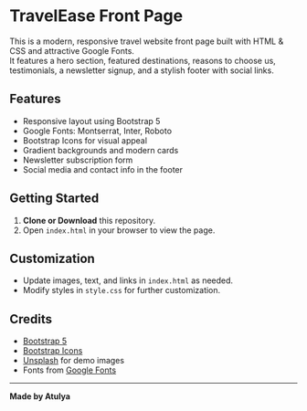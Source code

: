 # TravelEase Front Page

This is a modern, responsive travel website front page built with HTML & CSS and attractive Google Fonts.  
It features a hero section, featured destinations, reasons to choose us, testimonials, a newsletter signup, and a stylish footer with social links.

## Features

- Responsive layout using Bootstrap 5
- Google Fonts: Montserrat, Inter, Roboto
- Bootstrap Icons for visual appeal
- Gradient backgrounds and modern cards
- Newsletter subscription form
- Social media and contact info in the footer

## Getting Started

1. **Clone or Download** this repository.
2. Open `index.html` in your browser to view the page.

## Customization

- Update images, text, and links in `index.html` as needed.
- Modify styles in `style.css` for further customization.

## Credits

- [Bootstrap 5](https://getbootstrap.com/)
- [Bootstrap Icons](https://icons.getbootstrap.com/)
- [Unsplash](https://unsplash.com/) for demo images
- Fonts from [Google Fonts](https://fonts.google.com/)

---

**Made by Atulya**